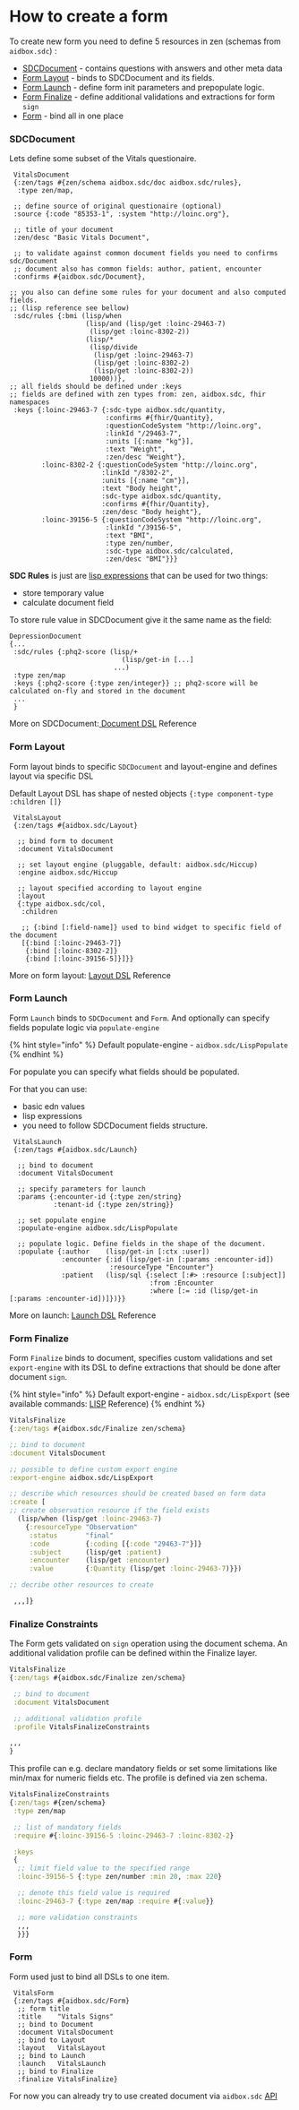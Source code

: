 # How to create a form

To create new form you need to define 5 resources in zen (schemas from `aidbox.sdc`) :

* [SDCDocument](how-to-create-a-form.md#sdcdocument) - contains questions with answers and other meta data
* [Form Layout](how-to-create-a-form.md#form-layout) - binds to SDCDocument and its fields.
* [Form Launch](how-to-create-a-form.md#form-launch) - define form init parameters and prepopulate logic.
* [Form Finalize](how-to-create-a-form.md#form-finalize) - define additional validations and extractions for form `sign`
* [Form](how-to-create-a-form.md#form) - bind all in one place

### SDCDocument

Lets define some subset of the Vitals questionaire.

```
 VitalsDocument
 {:zen/tags #{zen/schema aidbox.sdc/doc aidbox.sdc/rules},
  :type zen/map,

 ;; define source of original questionaire (optional)
 :source {:code "85353-1", :system "http://loinc.org"},

 ;; title of your document
 :zen/desc "Basic Vitals Document",

 ;; to validate against common document fields you need to confirms sdc/Document
 ;; document also has common fields: author, patient, encounter
 :confirms #{aidbox.sdc/Document},

;; you also can define some rules for your document and also computed fields.
;; (lisp reference see bellow)
 :sdc/rules {:bmi (lisp/when
                   (lisp/and (lisp/get :loinc-29463-7)
                    (lisp/get :loinc-8302-2))
                   (lisp/*
                    (lisp/divide
                     (lisp/get :loinc-29463-7)
                     (lisp/get :loinc-8302-2)
                     (lisp/get :loinc-8302-2))
                    10000))},
;; all fields should be defined under :keys
;; fields are defined with zen types from: zen, aidbox.sdc, fhir namespaces
 :keys {:loinc-29463-7 {:sdc-type aidbox.sdc/quantity,
                        :confirms #{fhir/Quantity},
                        :questionCodeSystem "http://loinc.org",
                        :linkId "/29463-7",
                        :units [{:name "kg"}],
                        :text "Weight",
                        :zen/desc "Weight"},
        :loinc-8302-2 {:questionCodeSystem "http://loinc.org",
                       :linkId "/8302-2",
                       :units [{:name "cm"}],
                       :text "Body height",
                       :sdc-type aidbox.sdc/quantity,
                       :confirms #{fhir/Quantity},
                       :zen/desc "Body height"},
        :loinc-39156-5 {:questionCodeSystem "http://loinc.org",
                        :linkId "/39156-5",
                        :text "BMI",
                        :type zen/number,
                        :sdc-type aidbox.sdc/calculated,
                        :zen/desc "BMI"}}}
```

**SDC Rules** is just are [lisp expressions](https://github.com/getheal/zen-sdc/blob/main/docs/lisp.md) that can be used for two things:

* store temporary value
* calculate document field

To store rule value in SDCDocument give it the same name as the field:

```
DepressionDocument
{...
 :sdc/rules {:phq2-score (lisp/+
                            (lisp/get-in [...]
                          ...)
 :type zen/map
 :keys {:phq2-score {:type zen/integer}} ;; phq2-score will be calculated on-fly and stored in the document
 ...
 }
```

More on SDCDocument:[ Document DSL](../../reference/aidbox-forms/document-dsl.md) Reference

### Form Layout

Form layout binds to specific `SDCDocument` and layout-engine and defines layout via specific DSL

Default Layout DSL has shape of nested objects `{:type component-type :children []}`

```
 VitalsLayout
 {:zen/tags #{aidbox.sdc/Layout}

  ;; bind form to document
  :document VitalsDocument

  ;; set layout engine (pluggable, default: aidbox.sdc/Hiccup)
  :engine aidbox.sdc/Hiccup

  ;; layout specified according to layout engine
  :layout
  {:type aidbox.sdc/col,
   :children

   ;; {:bind [:field-name]} used to bind widget to specific field of the document
   [{:bind [:loinc-29463-7]}
    {:bind [:loinc-8302-2]}
    {:bind [:loinc-39156-5]}]}}
```

More on form layout: [Layout DSL](../../reference/aidbox-forms/layout-dsl.md) Reference

### Form Launch

Form `Launch` binds to `SDCDocument` and `Form`. And optionally can specify fields populate logic via `populate-engine`

{% hint style="info" %}
Default populate-engine - `aidbox.sdc/LispPopulate`
{% endhint %}

For populate you can specify what fields should be populated.

For that you can use:

* basic edn values
* lisp expressions
* you need to follow SDCDocument fields structure.

```
 VitalsLaunch
 {:zen/tags #{aidbox.sdc/Launch}

  ;; bind to document
  :document VitalsDocument

  ;; specify parameters for launch
  :params {:encounter-id {:type zen/string}
           :tenant-id {:type zen/string}}

  ;; set populate engine
  :populate-engine aidbox.sdc/LispPopulate

  ;; populate logic. Define fields in the shape of the document.
  :populate {:author    (lisp/get-in [:ctx :user])
             :encounter {:id (lisp/get-in [:params :encounter-id])
                         :resourceType "Encounter"}
             :patient   (lisp/sql {:select [:#> :resource [:subject]]
                                   :from :Encounter
                                   :where [:= :id (lisp/get-in [:params :encounter-id])]})}}
```

More on launch: [Launch DSL](../../reference/aidbox-forms/launch-dsl.md) Reference

### Form Finalize

Form `Finalize` binds to document, specifies custom validations and set `export-engine` with its DSL to define extractions that should be done after document `sign`.

{% hint style="info" %}
Default export-engine - `aidbox.sdc/LispExport` (see available commands: [LISP](../../reference/aidbox-forms/lisp.md) Reference)
{% endhint %}

```clojure
VitalsFinalize
{:zen/tags #{aidbox.sdc/Finalize zen/schema}

;; bind to document
:document VitalsDocument

;; possible to define custom export engine
:export-engine aidbox.sdc/LispExport

;; describe which resources should be created based on form data
:create [
;; create observation resource if the field exists
  (lisp/when (lisp/get :loinc-29463-7)
    {:resourceType "Observation"
     :status       "final"
     :code         {:coding [{:code "29463-7"}]}
     :subject      (lisp/get :patient)
     :encounter    (lisp/get :encounter)
     :value        {:Quantity (lisp/get :loinc-29463-7)}})

;; decribe other resources to create

 ,,,]}
```

### Finalize Constraints

The Form gets validated on `sign` operation using the document schema. An additional validation profile can be defined within the Finalize layer.

```clojure
VitalsFinalize
{:zen/tags #{aidbox.sdc/Finalize zen/schema}

 ;; bind to document
 :document VitalsDocument

 ;; additional validation profile
 :profile VitalsFinalizeConstraints

,,,
}
```

This profile can e.g. declare mandatory fields or set some limitations like min/max for numeric fields etc. The profile is defined via zen schema.

```clojure
VitalsFinalizeConstraints
{:zen/tags #{zen/schema}
 :type zen/map

 ;; list of mandatory fields
 :require #{:loinc-39156-5 :loinc-29463-7 :loinc-8302-2}

 :keys
 {
  ;; limit field value to the specified range
  :loinc-39156-5 {:type zen/number :min 20, :max 220}

  ;; denote this field value is required
  :loinc-29463-7 {:type zen/map :require #{:value}}

  ;; more validation constraints
  ,,,
  }}}

```

### Form

Form used just to bind all DSLs to one item.

```
 VitalsForm
 {:zen/tags #{aidbox.sdc/Form}
  ;; form title
  :title    "Vitals Signs"
  ;; bind to Document
  :document VitalsDocument
  ;; bind to Layout
  :layout   VitalsLayout
  ;; bind to Launch
  :launch   VitalsLaunch
  ;; bind to Finalize
  :finalize VitalsFinalize}

```

For now you can already try to use created document via `aidbox.sdc` [API](../../reference/aidbox-forms/api-reference.md)
